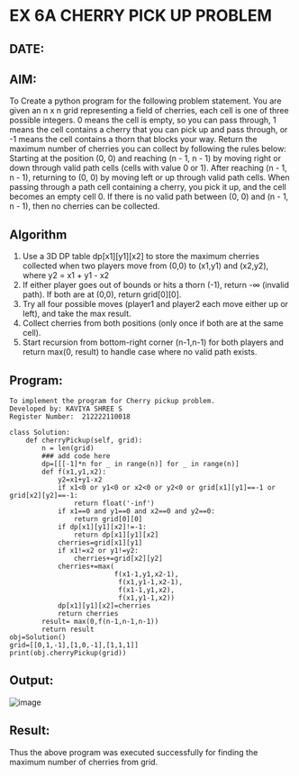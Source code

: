 # EX 6A CHERRY PICK UP PROBLEM
## DATE:
## AIM:
To Create a python program for the following problem statement.
You are given an n x n grid representing a field of cherries, each cell is one of three possible integers.
0	means the cell is empty, so you can pass through,
1	means the cell contains a cherry that you can pick up and pass through, or
-1 means the cell contains a thorn that blocks your way.
Return the maximum number of cherries you can collect by following the rules below:
Starting at the position (0, 0) and reaching (n - 1, n - 1) by moving right or down through valid path cells (cells with value 0 or 1).
After reaching (n - 1, n - 1), returning to (0, 0) by moving left or up through valid path cells.
When passing through a path cell containing a cherry, you pick it up, and the cell becomes an empty cell 0. If there is no valid path between (0, 0) and (n - 1, n - 1), then no cherries can be collected.



## Algorithm
1. Use a 3D DP table dp[x1][y1][x2] to store the maximum cherries collected when two players move from (0,0) to (x1,y1) and (x2,y2), where y2 = x1 + y1 - x2 
2. If either player goes out of bounds or hits a thorn (-1), return -∞ (invalid path). If both are at (0,0), return grid[0][0].
3. Try all four possible moves (player1 and player2 each move either up or left), and take the max result.
4. Collect cherries from both positions (only once if both are at the same cell).
5. Start recursion from bottom-right corner (n-1,n-1) for both players and return max(0, result) to handle case where no valid path exists.

## Program:
```
To implement the program for Cherry pickup problem.
Developed by: KAVIYA SHREE S
Register Number:  212222110018
```
```
class Solution:
    def cherryPickup(self, grid):
        n = len(grid)
        ### add code here
        dp=[[[-1]*n for _ in range(n)] for _ in range(n)]
        def f(x1,y1,x2):
            y2=x1+y1-x2
            if x1<0 or y1<0 or x2<0 or y2<0 or grid[x1][y1]==-1 or grid[x2][y2]==-1:
                return float('-inf')
            if x1==0 and y1==0 and x2==0 and y2==0:
                return grid[0][0]
            if dp[x1][y1][x2]!=-1:
                return dp[x1][y1][x2]
            cherries=grid[x1][y1]
            if x1!=x2 or y1!=y2:
                cherries+=grid[x2][y2]
            cherries+=max(
                          f(x1-1,y1,x2-1),
                           f(x1,y1-1,x2-1),
                           f(x1-1,y1,x2),
                           f(x1,y1-1,x2))
            dp[x1][y1][x2]=cherries
            return cherries
        result= max(0,f(n-1,n-1,n-1))
        return result
obj=Solution()
grid=[[0,1,-1],[1,0,-1],[1,1,1]]        
print(obj.cherryPickup(grid))
```

## Output:
![image](https://github.com/user-attachments/assets/ce1cf2d2-ba57-464c-a9d4-139ea9283192)




## Result:
Thus the above program was executed successfully for finding the maximum number of cherries from grid.
